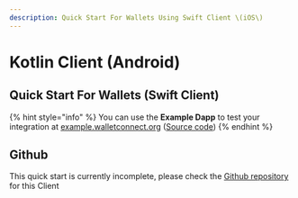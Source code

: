 ```yaml
---
description: Quick Start For Wallets Using Swift Client \(iOS\)
---
```


# Kotlin Client \(Android\)

## Quick Start For Wallets \(Swift Client\)

{% hint style="info" %}
You can use the **Example Dapp** to test your integration at [example.walletconnect.org](https://example.walletconnect.org) \([Source code](https://github.com/WalletConnect/walletconnect-example-dapp)\)
{% endhint %}

## Github

This quick start is currently incomplete, please check the [Github repository](https://github.com/WalletConnect/kotlin-walletconnect-lib) for this Client

